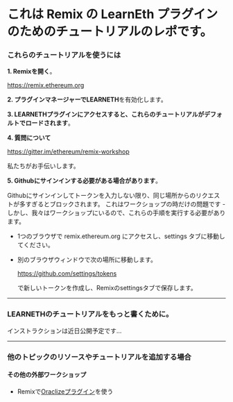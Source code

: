 # これは Remix の LearnEth プラグインのためのチュートリアルのレポです。


### これらのチュートリアルを使うには


**1. Remixを開く**。

https://remix.ethereum.org

**2. プラグインマネージャーでLEARNETH**を有効化します。

**3. LEARNETHプラグインにアクセスすると、これらのチュートリアルがデフォルトでロードされます**。

**4. 質問について**

https://gitter.im/ethereum/remix-workshop

私たちがお手伝いします。


**5. Githubにサインインする必要がある場合があります**。

Githubにサインインしてトークンを入力しない限り、同じ場所からのリクエストが多すぎるとブロックされます。 これはワークショップの時だけの問題です - しかし、我々はワークショップにいるので、これらの手順を実行する必要があります。
* 1つのブラウザで remix.ethereum.org にアクセスし、settings タブに移動してください。
* 別のブラウザウィンドウで次の場所に移動します。
    
    https://github.com/settings/tokens 
    
   で新しいトークンを作成し、Remixのsettingsタブで保存します。

---
### LEARNETHのチュートリアルをもっと書くために。
インストラクションは近日公開予定です...

---

### 他のトピックのリソースやチュートリアルを追加する場合

#### その他の外部ワークショップ
- Remixで[Oraclizeプラグイン](https://medium.com/coinmonks/using-apis-in-your-ethereum-smart-contract-with-oraclize-95656434292e)を使う
